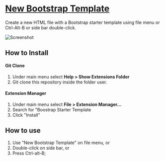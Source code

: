 # [New Bootstrap Template](https://github.com/JTruax/bootstrap-starter-template)

Create a new HTML file with a Bootstrap starter template using file menu or Ctrl-Alt-B or side bar double-click.

![Screenshot](http://justintruax.com/wp-content/uploads/2017/08/bootstrap-starter-template-v4.gif)

## How to Install

#### Git Clone

1. Under main menu select **Help > Show Extensions Folder**
2. Git clone this repository inside the folder user.

#### Extension Manager

1. Under main menu select **File > Extension Manager...**
2. Search for "Boostrap Starter Template
3. Click "Install"

## How to use

1. Use "New Bootstrap Template" on file menu, or
2. Double-click on side bar, or
3. Press Ctrl-alt-B;
